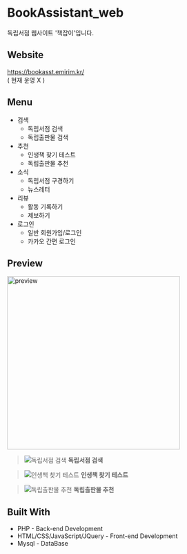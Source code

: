 # BookAssistant_web
독립서점 웹사이트 '책잡이'입니다.

## Website
https://bookasst.emirim.kr/
<br> ( 현재 운영 X )

## Menu
* 검색
    * 독립서점 검색
    * 독립출판물 검색
* 추천
    * 인생책 찾기 테스트
    * 독립출판물 추천
* 소식
    * 독립서점 구경하기
    * 뉴스레터
* 리뷰
    * 활동 기록하기
    * 제보하기
* 로그인
    * 일반 회원가입/로그인
    * 카카오 간편 로그인

## Preview
<img src="https://user-images.githubusercontent.com/48242362/89734228-d1057700-da95-11ea-932f-d2c46cf96104.png" width="400px" title="preview" alt="preview"></img>

> ![독립서점 검색](https://user-images.githubusercontent.com/48242362/89734617-2a6ea580-da98-11ea-9447-b9ee7ac9bce0.png)
**독립서점 검색**

> ![인생책 찾기 테스트](https://user-images.githubusercontent.com/48242362/89734615-29d60f00-da98-11ea-99c8-1d14bfffa080.png)
**인생책 찾기 테스트**

> ![독립출판물 추천](https://user-images.githubusercontent.com/48242362/90579222-55779880-e200-11ea-9563-12ad26b9ed07.png)
**독립출판물 추천**

## Built With
* PHP - Back-end Development
* HTML/CSS/JavaScript/JQuery - Front-end Development
* Mysql - DataBase
